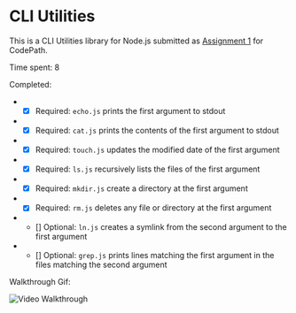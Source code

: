 # CLI Utilities

This is a CLI Utilities library for Node.js submitted as [Assignment 1](http://courses.codepath.com/courses/nodejs_fast_track/unit/1#!assignment) for CodePath.

Time spent: 8

Completed:

* - [x] Required: `echo.js` prints the first argument to stdout
* - [x] Required: `cat.js` prints the contents of the first argument to stdout
* - [x] Required: `touch.js` updates the modified date of the first argument
* - [X] Required: `ls.js` recursively lists the files of the first argument
* - [X] Required: `mkdir.js` create a directory at the first argument
* - [X] Required: `rm.js` deletes any file or directory at the first argument
* - [] Optional: `ln.js` creates a symlink from the second argument to the first argument
* - [] Optional: `grep.js` prints lines matching the first argument in the files matching the second argument

Walkthrough Gif:

![Video Walkthrough](http://i.imgur.com/PSrDpOY.gif)
